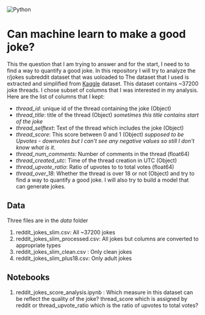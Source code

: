 ![Python](https://img.shields.io/badge/python-3.8-blue.svg)
# Can machine learn to make a good joke?
This the question that I am trying to answer and for the start, I need to to find a way to quantify a good joke. In this repository I will try to analyze the r/jokes subreddit dataset that was uoloaded to The dataset that I used is extracted and simplified from [Kaggle](https://www.kaggle.com/datasets/bwandowando/reddit-rjokes-dataset) dataset. This dataset contains ~37200 joke threads.
I chose subset of columns that I was interested in my analysis.
Here are the list of columns that I kept:
- *thread_id*: unique id of the thread containing the joke (Object)
- *thread_title*: title of the thread (Object) *sometimes this title contains start of the joke*
- *thread_selftext*: Text of the thread which includes the joke (Object)
- *thread_score*: This score between 0 and 1 (Object) *supposed to be Upvotes - downvotes but I can't see any negative values so still I don't know what is it.*
- *thread_num_comments*: Number of comments in the thread (float64)
- *thread_created_utc*: Time of the thread creation in UTC (Object)
- *thread_upvote_ratio*: Ratio of upvotes to to total votes (float64)
- *thread_over_18*: Whether the thread is over 18 or not (Object)
 and try to find a way to quantify a good joke. I will also try to build a model that can generate jokes.

 ## Data 
Three files are in the *data* folder
1) reddit_jokes_slim.csv: All ~37200 jokes
2) reddit_jokes_slim_processed.csv: All jokes but columns are converted to appropriate types
3) reddit_jokes_slim_clean.csv : Only clean jokes
4) reddit_jokes_slim_plus18.csv: Only adult jokes

## Notebooks
1) reddit_jokes_score_analysis.ipynb : 
Which measure in this dataset can be reflect the quality of the joke? thread_score which is assigned by reddit or thread_upvote_ratio which is the ratio of upvotes to total votes?